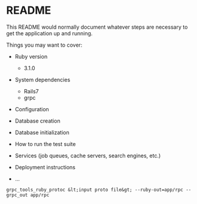# README

This README would normally document whatever steps are necessary to get the
application up and running.

Things you may want to cover:

* Ruby version
  * 3.1.0

* System dependencies
  * Rails7
  * grpc

* Configuration

* Database creation

* Database initialization

* How to run the test suite

* Services (job queues, cache servers, search engines, etc.)

* Deployment instructions

* ...


```shell
grpc_tools_ruby_protoc &lt;input proto file&gt; --ruby-out=app/rpc --grpc_out app/rpc
```